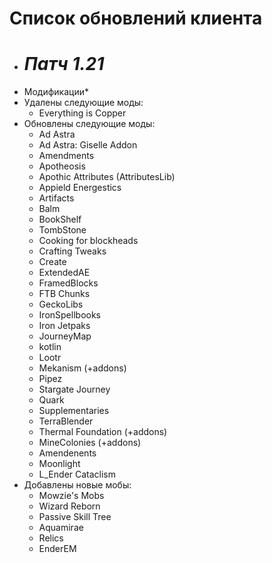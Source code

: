 # Список обновлений клиента


* # *Патч 1.21*
* Модификации*
* Удалены следующие моды:
  - Everything is Copper
* Обновлены следующие моды:
  - Ad Astra
  - Ad Astra: Giselle Addon
  - Amendments
  - Apotheosis
  - Apothic Attributes (AttributesLib)
  - Appield Energestics
  - Artifacts
  - Balm
  - BookShelf
  - TombStone
  - Cooking for blockheads
  - Crafting Tweaks
  - Create
  - ExtendedAE
  - FramedBlocks
  - FTB Chunks
  - GeckoLibs
  - IronSpellbooks
  - Iron Jetpaks
  - JourneyMap
  - kotlin
  - Lootr
  - Mekanism (+addons)
  - Pipez
  - Stargate Journey
  - Quark
  - Supplementaries
  - TerraBlender
  - Thermal Foundation (+addons)
  - MineColonies (+addons)
  - Amendenents
  - Moonlight
  - L_Ender Cataclism
* Добавлены новые мобы:
  - Mowzie's Mobs
  - Wizard Reborn
  - Passive Skill Tree
  - Aquamirae
  - Relics
  - EnderEM
